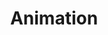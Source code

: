 ---
title: Animation
excerpt: Adding quality motion graphics or doing a full animated project will raise the quality level of your content.
description1: For some of you, filming your own footage or a subscription isn't the right thing for your right now. 2D animation graphics is a great way to keep eyes intrigued and tell an effective story. 
description2: Our 2D animation process is simple but animation is far from a simple process. Before we can talk about the right package you should consider, you need to figure out the level of complexity you'd like in your animation. Look at the animation below to get a sense of what we mean.
button: Packages
video: ../../src/assets/videos/microscope.mov
vidtype: video/mp4
draft: false
---